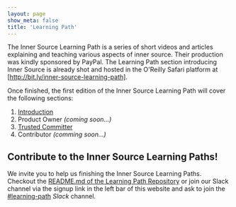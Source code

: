 ```yaml
---
layout: page
show_meta: false
title: 'Learning Path'
---
```


The Inner Source Learning Path is a series of short videos and articles explaining and teaching various aspects of inner source.
Their production was kindly sponsored by PayPal. The Learning Path section introducing Inner Source is already shot and hosted in the O'Reilly Safari platform at [http://bit.ly/inner-source-learning-path].

Once finished, the first edition of the Inner Source Learning Path will cover the following sections:

1. [Introduction]
1. Product Owner *(coming soon...)*
1. [Trusted Committer]
1. Contributor *(comming soon...)*


## Contribute to the Inner Source Learning Paths!

We invite you to help us finishing the Inner Source Learning Paths. Checkout the [README.md of the Learning Path Repository](https://github.com/InnerSourceCommons/InnerSourceLearningPath/) or join our Slack channel via the signup link in the left bar of this website and ask to join the [#learning-path] _Slack_ channel.

[InnerSource Commons]: https://www.innersourcecommons.org/
[#learning-path]: https://paypalflow.slack.com/messages/CARTU4XV2
[Trusted Committer]: https://learning.oreilly.com/videos/the-trusted-committer/9781492047599
[Introduction]: https://learning.oreilly.com/videos/introduction-to-innersource/9781492041504
[http://bit.ly/inner-source-learning-path]: http://bit.ly/inner-source-learning-path
